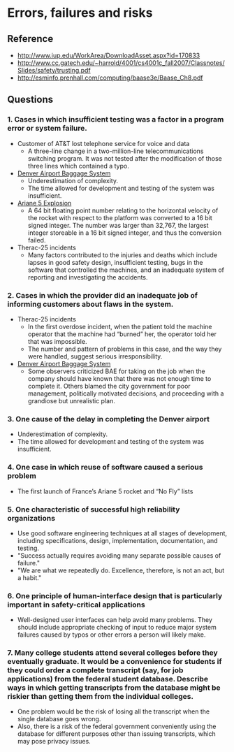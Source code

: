 # Errors, failures and risks

## Reference
- http://www.iup.edu/WorkArea/DownloadAsset.aspx?id=170833
- http://www.cc.gatech.edu/~harrold/4001/cs4001c_fall2007/Classnotes/Slides/safety/trusting.pdf
- http://esminfo.prenhall.com/computing/baase3e/Baase_Ch8.pdf

## Questions
### 1. Cases in which **insufficient testing** was a factor in a program error or system failure.
- Customer of AT&T lost telephone service for voice and data
    + A three-line change in a two-million-line telecommunications switching program. It was not tested after the modification of those three lines which contained a typo.
- [Denver Airport Baggage System](http://calleam.com/WTPF/?page_id=2086)
    + Underestimation of complexity.
    + The time allowed for development and testing of the system was insufficient.
- [Ariane 5 Explosion](https://www.ima.umn.edu/~arnold/disasters/ariane.html)
    + A 64 bit floating point number relating to the horizontal velocity of the rocket with respect to the platform was converted to a 16 bit signed integer. The number was larger than 32,767, the largest integer storeable in a 16 bit signed integer, and thus the conversion failed.
- Therac-25 incidents
  + Many factors contributed to the injuries and deaths which include lapses in good safety design, insufficient testing, bugs in the software that controlled the machines, and an inadequate system of reporting and investigating the accidents.


### 2. Cases in which the provider did an **inadequate job of informing customers** about flaws in the system.
- Therac-25 incidents
  + In the first overdose incident, when the patient told the machine operator that the machine had “burned” her, the operator told her that was impossible.
  + The number and pattern of problems in this case, and the way they were handled, suggest serious irresponsibility.
- [Denver Airport Baggage System](http://calleam.com/WTPF/?page_id=2086)
  + Some observers criticized BAE for taking on the job when the company should have known that there was not enough time to complete it. Others blamed the city government for poor management, politically motivated decisions, and proceeding with a grandiose but unrealistic plan.


### 3. One cause of the delay in completing the Denver airport
- Underestimation of complexity.
- The time allowed for development and testing of the system was insufficient.


### 4. One case in which reuse of software caused a serious problem
- The first launch of France’s Ariane 5 rocket and “No Fly” lists


### 5. One characteristic of successful high reliability organizations
- Use good software engineering techniques at all stages of development, including specifications, design, implementation, documentation, and testing.
- "Success actually requires avoiding many separate possible causes of failure."
- "We are what we repeatedly do. Excellence, therefore, is not an act, but a habit."


### 6. One principle of human-interface design that is particularly important in safety-critical applications
- Well-designed user interfaces can help avoid many problems. They should include appropriate checking of input to reduce major system failures caused by typos or other errors a person will likely make.


### 7. Many college students attend several colleges before they eventually graduate. It would be a convenience for students if they could order a complete transcript (say, for job applications) from the federal student database. Describe ways in which getting transcripts from the database might be riskier than getting them from the individual colleges.
- One problem would be the risk of losing all the transcript when the single database goes wrong.
- Also, there is a risk of the federal government conveniently using the database for different purposes other than issuing transcripts, which may pose privacy issues.
